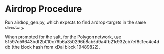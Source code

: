 # Airdrop Procedure

Run airdrop_gen.py, which expects to find airdrop-targets in the same directory.

When prompted for the salt, for the Polygon network, use 51597d59643bdf2b010c76b6a350296b8ab6d9a4fb21c932cb7ef8d1ec4c4ddb (the block hash from xDai block 19489822).